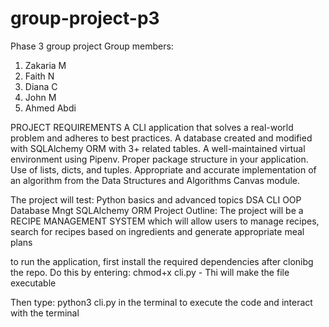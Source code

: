 # group-project-p3
Phase 3 group project
Group members:
1. Zakaria M
2. Faith N
3. Diana C
4. John M
5. Ahmed Abdi
   
PROJECT REQUIREMENTS
A CLI application that solves a real-world problem and adheres to best practices.
A database created and modified with SQLAlchemy ORM with 3+ related tables.
A well-maintained virtual environment using Pipenv.
Proper package structure in your application.
Use of lists, dicts, and tuples.
Appropriate and accurate implementation of an algorithm from the Data Structures and Algorithms Canvas module.

The project will test:
Python basics and advanced topics
DSA
CLI
OOP
Database Mngt
SQLAlchemy ORM
Project Outline:
The project will be a RECIPE MANAGEMENT SYSTEM which will allow users to manage recipes, search for recipes based on ingredients and generate appropriate meal plans


to run the application, first install the required dependencies after clonibg the repo. Do this by entering: chmod+x cli.py - Thi will make the file executable

Then type: python3 cli.py in the terminal to execute the code and interact with the terminal